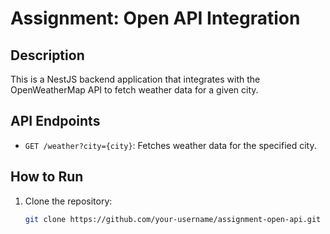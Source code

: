 # Assignment: Open API Integration

## Description
This is a NestJS backend application that integrates with the OpenWeatherMap API to fetch weather data for a given city.

## API Endpoints
- `GET /weather?city={city}`: Fetches weather data for the specified city.

## How to Run
1. Clone the repository:
   ```bash
   git clone https://github.com/your-username/assignment-open-api.git